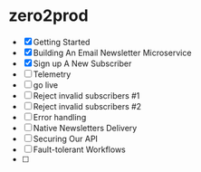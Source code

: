 # zero2prod

- [x] Getting Started
- [x] Building An Email Newsletter Microservice
- [x] Sign up A New Subscriber
- [ ] Telemetry
- [ ] go live
- [ ] Reject invalid subscribers #1
- [ ] Reject invalid subscribers #2
- [ ] Error handling
- [ ] Native Newsletters Delivery
- [ ] Securing Our API
- [ ] Fault-tolerant Workflows
- [ ]
